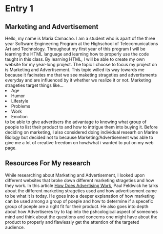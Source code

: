 <h1>Entry 1</h1>
<h2>Marketing and Advertisement</h2>
<main>Hello, my name is Maria Camacho. I am a student who is apart of the three year Software Engineering Program at the Highschool of Telecomunications Art and Technology. Throughout my first year of this program I will be learning the HTML language and learning how to properly use the code taught in this class. By learning HTML, I will be able to create my own website for my year-long project. The topic I choose to focus my project on is Marketing and Advertisement. This topic willed its way towards me because it facinates me that we see maketing strageties and advertisments everyday and are influenced by it whether we realize it or not. Marketing strageties target things like...
<li>Age
<li>Humor
<li>Lifestyle
<li>Problems
<li>Work
<li>Emotion
</li>
to be able to give advertisers the advantage to knowing what group of people to list their product to and how to intrigue them into buying it. Before deciding on marketing, I also considered doing individual researh on Marine Biology but decided not to because Marketing/Advertisement was able to give me a lot of creative freedom on how/what i wanted to put on my web page. 

<h2>Resources For My research</h2>
While researching about Marketing and Advertisement, I looked upon different websites that broke down different marketing strageties and how they work. In this article 
<a href="https://adassoc.org.uk/credos/how-does-advertising-work/"> How Does Advertising Work</a>,
Paul Feldwick he talks about the different marketing strageties used and how advertisement came to be what it is today. He goes into a deeper explanation of how marketing can be used among a group of poeple and how to determine if a specefic group of poeple are a right fit for their product. He also goes into depth about how Advertiseres try to tap into the pshcological aspect of someones mind and think about the questions and concerns one might have about the product to properly and flawlessly get the attention of the targeted audience.

</main>
